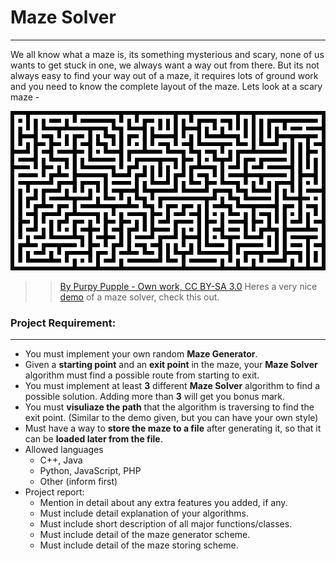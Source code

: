 # Maze Solver
- - - -
We all know what a maze is, its something mysterious and scary, none of us wants to get stuck in one, we always want a way out from there. But its not always easy to find your way out of a maze, it requires lots of ground work and you need to know the complete layout of the maze. Lets look at a scary maze - 

![Alt Text](./maze.png "Scary Maze")
> > [By Purpy Pupple - Own work, CC BY-SA 3.0](https://commons.wikimedia.org/w/index.php?curid=13326157)
Heres a very nice [demo](http://www.primaryobjects.com/maze/) of a maze solver, check this out.

### Project Requirement:
- - - - 
* You must implement your own random **Maze Generator**.
* Given a **starting point** and an **exit point** in the maze, your **Maze Solver** algorithm must find a possible route from starting to exit.
* You must implement at least **3** different **Maze Solver** algorithm to find a possible solution. Adding more than **3** will get you bonus mark.
* You must **visuliaze the path** that the algorithm is traversing to find the exit point. (Similar to the demo given, but you can have your own style)
* Must have a way to **store the maze to a file** after generating it, so that it can be **loaded later from the file**.
* Allowed languages
    * C++, Java
    * Python, JavaScript, PHP
    * Other (inform first)
* Project report:
    * Mention in detail about any extra features you added, if any.
    * Must include detail explanation of your algorithms.
    * Must include short description of all major functions/classes.
    * Must include detail of the maze generator scheme.
    * Must include detail of the maze storing scheme.
